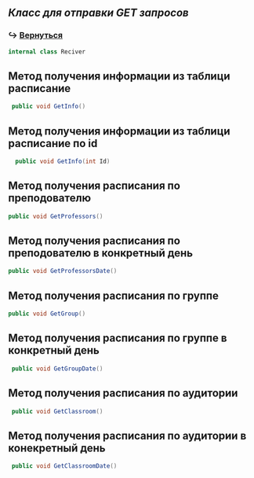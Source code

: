 ## _Класс для отправки GET запросов_
### :arrow_right_hook: [**Вернуться**](https://github.com/Sekfiser/Client-Server-Project/wiki/Документация-классов-методов)
```C#
internal class Reciver
```
## Метод получения информации из таблици расписание
```C#
 public void GetInfo()
```
## Метод получения информации из таблици расписание по id
```C#
  public void GetInfo(int Id)
```
## Метод получения расписания  по преподователю
```C#
public void GetProfessors()
```
## Метод получения расписания  по преподователю в конкретный день
```C#
public void GetProfessorsDate()
```

## Метод получения расписания  по группе
```C#
public void GetGroup()
```

## Метод получения расписания  по группе в конкретный день
```C#
 public void GetGroupDate()
```
## Метод получения расписания  по аудитории 
```C#
 public void GetClassroom()
```
## Метод получения расписания  по аудитории в конекретный день
```C#
 public void GetClassroomDate()
```

